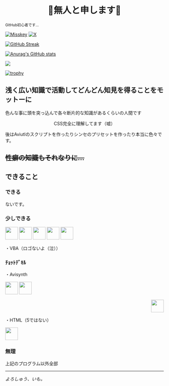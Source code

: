 # <center>🤔無人と申します🤔</center>
<small>GitHub初心者です...</small>

[![Misskey](https://img.shields.io/badge/%40mujin__nohuman-323232?style=for-the-badge&logo=misskey&logoColor=ffffff&label=GC-Key&labelColor=0e0e80)](https://gc-key.幼女.life/@Mujin_nohuman)  [![X](https://img.shields.io/badge/mujin_nohuman-87cefa%20?style=for-the-badge&logo=Twitter&labelColor=%2387cefa&color=%2387cefa)](https://twitter.com/mujin_nohuman)

[![GitHub Streak](https://github-readme-streak-stats.herokuapp.com?user=mujin-nohuman&theme=discord-old-blurple&hide_border=true&locale=ja&date_format=%5BY.%5Dn.j)](https://git.io/streak-stats)

[![Anurag's GitHub stats](https://github-readme-stats.vercel.app/api?username=mujin-nohuman&count_private=true&show_icons=true&locale=ja&theme=dark&hide_border=true)](https://github.com/anuraghazra/github-readme-stats)

![](https://github-profile-summary-cards.vercel.app/api/cards/profile-details?username=mujin-nohuman)

[![trophy](https://github-profile-trophy.vercel.app/?username=mujin-nohuman&theme=discord&no-frame=true&&column=3)](https://github.com/ryo-ma/github-profile-trophy)

## 浅く広い知識で活動してどんどん知見を得ることをモットーに

色んな事に頭を突っ込んで各々断片的な知識があるくらいの人間です

<p align=center>CSS完全に理解してます（嘘）</>

後はAviutlのスクリプトを作ったりシンセのプリセットを作ったり本当に色々です。


~~性癖の知識もそれなりに...~~
---





## できること
### できる

ないです。

### 少しできる
<img width="40" src="https://cdn.jsdelivr.net/gh/devicons/devicon/icons/arduino/arduino-original.svg" />
<img width="40" src="https://cdn.jsdelivr.net/gh/devicons/devicon/icons/c/c-original.svg" />
<img width="40" src="https://cdn.jsdelivr.net/gh/devicons/devicon/icons/python/python-original.svg" />          
<img width="40" src="https://cdn.jsdelivr.net/gh/devicons/devicon/icons/r/r-original.svg" />
<img width="40" src="https://cdn.jsdelivr.net/gh/devicons/devicon/icons/lua/lua-original.svg" />
          

・VBA（ロゴないよ（泣））
### ﾁｮｯﾄﾃﾞｷﾙ
・Avisynth

<img width="40" src="https://cdn.jsdelivr.net/gh/devicons/devicon/icons/cplusplus/cplusplus-original.svg" />
<img width="40" src="https://cdn.jsdelivr.net/gh/devicons/devicon/icons/csharp/csharp-original.svg" />
          
<p align="right">
            <img width="40" src="https://cdn.jsdelivr.net/gh/devicons/devicon/icons/css3/css3-original-wordmark.svg" />
          </>

・HTML（5ではない）

<img width="40" src="https://cdn.jsdelivr.net/gh/devicons/devicon/icons/javascript/javascript-original.svg" />

### 無理
上記のプログラム以外全部

---
*よろしゅう、いも。*
